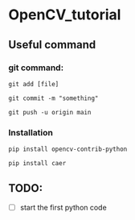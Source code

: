 # OpenCV_tutorial

## Useful command
### git command:
```
git add [file]
```
```
git commit -m "something"
```
```
git push -u origin main
```

### Installation
```
pip install opencv-contrib-python
```
```
pip install caer
```
## TODO:
- [ ] start the first python code

